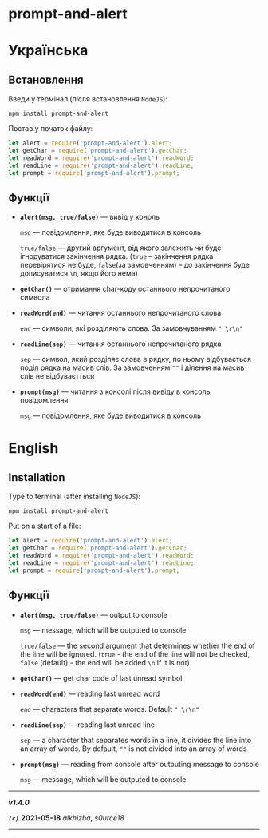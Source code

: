 # prompt-and-alert

# Українська

## Встановлення

Введи у термінал (після встановлення `NodeJS`): 

```console
npm install prompt-and-alert
```

Постав у початок файлу:

```js
let alert = require('prompt-and-alert').alert;
let getChar = require('prompt-and-alert').getChar;
let readWord = require('prompt-and-alert').readWord;
let readLine = require('prompt-and-alert').readLine;
let prompt = require('prompt-and-alert').prompt;
```

## Функції

* **`alert(msg, true/false)`** — вивід у коноль
    
    `msg` — повідомлення, яке буде виводитися в консоль

    `true/false` — другий аргумент, від якого залежить чи буде ігноруватися закінчення рядка. (`true` – закінчення рядка перевірятися не буде, `false`(за замовченням) – до закінчення буде дописуватися `\n`, якщо його нема)

* **`getChar()`** — отримання char-коду останнього непрочитаного символа

* **`readWord(end)`** — читання останнього непрочитаного слова

    `end` — символи, які розділяють слова. За замовчуванням `" \r\n"`

* **`readLine(sep)`** — читання останнього непрочитаного рядка

    `sep` — символ, який розділяє слова в рядку, по ньому відбувається поділ рядка на масив слів. За замовченням `""` і ділення на масив слів не відбуваєтться

* **`prompt(msg)`** — читання з консолі після вивіду в консоль повідомлення

    `msg` — повідомлення, яке буде виводитися в консоль

# English

## Installation

Type to terminal (after installing `NodeJS`):

```console
npm install prompt-and-alert
```

Put on a start of a file:

```js
let alert = require('prompt-and-alert').alert;
let getChar = require('prompt-and-alert').getChar;
let readWord = require('prompt-and-alert').readWord;
let readLine = require('prompt-and-alert').readLine;
let prompt = require('prompt-and-alert').prompt;
```

## Функції

* **`alert(msg, true/false)`** — output to console
    
    `msg` — message, which will be outputed to console

    `true/false` — the second argument that determines whether the end of the line will be ignored. (`true` - the end of the line will not be checked,` false` (default) - the end will be added `\n` if it is not)

* **`getChar()`** — get char code of last unread symbol

* **`readWord(end)`** — reading last unread word

    `end` — characters that separate words. Default `" \r\n"`

* **`readLine(sep)`** — reading last unread line

    `sep` — a character that separates words in a line, it divides the line into an array of words. By default, `""` is not divided into an array of words

* **`prompt(msg)`** — reading from console after outputing message to console

    `msg` — message, which will be outputed to console

***

***v1.4.0***

***`(c)`*** **2021-05-18** *alkhizha*, *s0urce18*

***